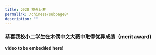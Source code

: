 ```yaml
---
title: 2020 校外比赛
permalink: /chinese/subpage8/
description: ""
---
```

### 恭喜我校小二学生在木偶中文大赛中取得优异成绩（merit award)

<strong>video to be embedded here!</strong>